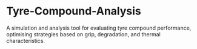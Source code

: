 # Tyre-Compound-Analysis
 A simulation and analysis tool for evaluating tyre compound performance, optimising strategies based on grip, degradation, and thermal characteristics.
